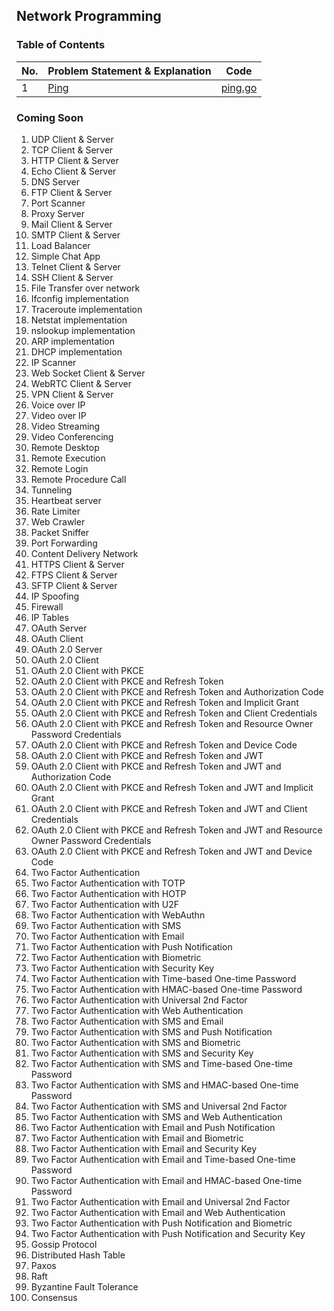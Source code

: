 ## Network Programming

### Table of Contents

| No. | Problem Statement & Explanation | Code                      |
| --- | ------------------------------- | ------------------------- |
| 1   | [Ping](./ping)                  | [ping.go](./ping/ping.go) |

### Coming Soon

1. UDP Client & Server
2. TCP Client & Server
3. HTTP Client & Server
4. Echo Client & Server
5. DNS Server
6. FTP Client & Server
7. Port Scanner
8. Proxy Server
9. Mail Client & Server
10. SMTP Client & Server
11. Load Balancer
12. Simple Chat App
13. Telnet Client & Server
14. SSH Client & Server
15. File Transfer over network
16. Ifconfig implementation
17. Traceroute implementation
18. Netstat implementation
19. nslookup implementation
20. ARP implementation
21. DHCP implementation
22. IP Scanner
23. Web Socket Client & Server
24. WebRTC Client & Server
25. VPN Client & Server
26. Voice over IP
27. Video over IP
28. Video Streaming
29. Video Conferencing
30. Remote Desktop
31. Remote Execution
32. Remote Login
33. Remote Procedure Call
34. Tunneling
35. Heartbeat server
36. Rate Limiter
37. Web Crawler
38. Packet Sniffer
39. Port Forwarding
40. Content Delivery Network
41. HTTPS Client & Server
42. FTPS Client & Server
43. SFTP Client & Server
44. IP Spoofing
45. Firewall
46. IP Tables
47. OAuth Server
48. OAuth Client
49. OAuth 2.0 Server
50. OAuth 2.0 Client
51. OAuth 2.0 Client with PKCE
52. OAuth 2.0 Client with PKCE and Refresh Token
53. OAuth 2.0 Client with PKCE and Refresh Token and Authorization Code
54. OAuth 2.0 Client with PKCE and Refresh Token and Implicit Grant
55. OAuth 2.0 Client with PKCE and Refresh Token and Client Credentials
56. OAuth 2.0 Client with PKCE and Refresh Token and Resource Owner Password Credentials
57. OAuth 2.0 Client with PKCE and Refresh Token and Device Code
58. OAuth 2.0 Client with PKCE and Refresh Token and JWT
59. OAuth 2.0 Client with PKCE and Refresh Token and JWT and Authorization Code
60. OAuth 2.0 Client with PKCE and Refresh Token and JWT and Implicit Grant
61. OAuth 2.0 Client with PKCE and Refresh Token and JWT and Client Credentials
62. OAuth 2.0 Client with PKCE and Refresh Token and JWT and Resource Owner Password Credentials
63. OAuth 2.0 Client with PKCE and Refresh Token and JWT and Device Code
64. Two Factor Authentication
65. Two Factor Authentication with TOTP
66. Two Factor Authentication with HOTP
67. Two Factor Authentication with U2F
68. Two Factor Authentication with WebAuthn
69. Two Factor Authentication with SMS
70. Two Factor Authentication with Email
71. Two Factor Authentication with Push Notification
72. Two Factor Authentication with Biometric
73. Two Factor Authentication with Security Key
74. Two Factor Authentication with Time-based One-time Password
75. Two Factor Authentication with HMAC-based One-time Password
76. Two Factor Authentication with Universal 2nd Factor
77. Two Factor Authentication with Web Authentication
78. Two Factor Authentication with SMS and Email
79. Two Factor Authentication with SMS and Push Notification
80. Two Factor Authentication with SMS and Biometric
81. Two Factor Authentication with SMS and Security Key
82. Two Factor Authentication with SMS and Time-based One-time Password
83. Two Factor Authentication with SMS and HMAC-based One-time Password
84. Two Factor Authentication with SMS and Universal 2nd Factor
85. Two Factor Authentication with SMS and Web Authentication
86. Two Factor Authentication with Email and Push Notification
87. Two Factor Authentication with Email and Biometric
88. Two Factor Authentication with Email and Security Key
89. Two Factor Authentication with Email and Time-based One-time Password
90. Two Factor Authentication with Email and HMAC-based One-time Password
91. Two Factor Authentication with Email and Universal 2nd Factor
92. Two Factor Authentication with Email and Web Authentication
93. Two Factor Authentication with Push Notification and Biometric
94. Two Factor Authentication with Push Notification and Security Key
95. Gossip Protocol
96. Distributed Hash Table
97. Paxos
98. Raft
99. Byzantine Fault Tolerance
100. Consensus
